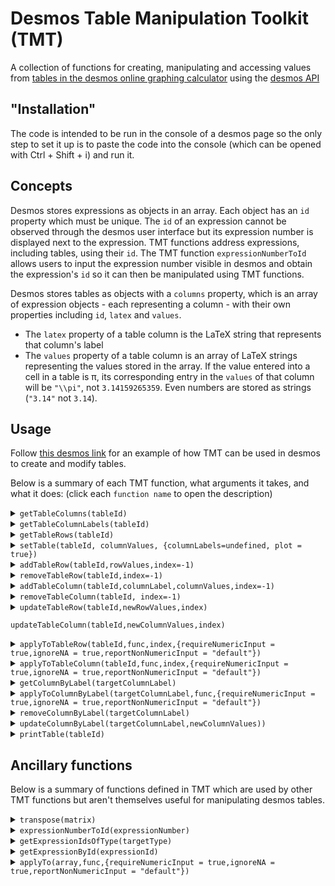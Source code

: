 # Desmos Table Manipulation Toolkit (TMT)
A collection of functions for creating, manipulating and accessing values from [tables in the desmos online graphing calculator](https://support.desmos.com/hc/en-us/articles/202529219-Getting-Started-with-Tables-of-Data) using the [desmos API](https://www.desmos.com/api)

## "Installation"

The code is intended to be run in the console of a desmos page so the only step to set it up is to paste the code into the console (which can be opened with Ctrl + Shift + i) and run it.

## Concepts

Desmos stores expressions as objects in an array. Each object has an `id` property which must be unique. The `id` of an expression cannot be observed through the desmos user interface but its expression number is displayed next to the expression. TMT functions address expressions, including tables, using their `id`. The TMT function `expressionNumberToId` allows users to input the expression number visible in desmos and obtain the expression's `id` so it can then be manipulated using TMT functions.

Desmos stores tables as objects with a `columns` property, which is an array of expression objects - each representing a column - with their own properties including `id`, `latex` and `values`. 

* The `latex` property of a table column is the LaTeX string that represents that column's label
* The `values` property of a table column is an array of LaTeX strings representing the values stored in the array. If the value entered into a cell in a table is π, its corresponding entry in the `values` of that column will be `"\\pi"`, not `3.14159265359`. Even numbers are stored as strings (`"3.14"` not `3.14`).

## Usage

Follow [this desmos link](https://www.desmos.com/calculator/g7g5xzgjcn) for an example of how TMT can be used in desmos to create and modify tables.

Below is a summary of each TMT function, what arguments it takes, and what it does: (click each `function name` to open the description)


 
<details><summary><code>getTableColumns(tableId)</code></summary>

### What it does

Returns a 2D array of values stored in a table whose `id` matches `tableId` where the `i`th element in the output corresponds to the `i`th column in the table

### Notes

Table values are obtained as the raw LaTeX strings, not the numbers to which they evaluate (so if you enter 2\*3 in a cell in a table it'll give you `"2\cdot 3"`, not `6`

</details>


 
<details><summary><code>getTableColumnLabels(tableId)</code></summary>

### What it does



### Notes



</details>


 
<details><summary><code>getTableRows(tableId)</code></summary>

### What it does



### Notes



</details>


 
<details><summary><code>setTable(tableId, columnValues, {columnLabels=undefined, plot = true})</code></summary>

### What it does

Creates a table

### Notes

The `columnLabels` and `plot` optional arguments must be passed inside an object like this: `setTable("table1",[["1","4","7"],["2","5","8"],["3","6","9"]],{columnLabels: ["col1","col2","col3"],plot: true})`. As both of these arguments are optional, either or neither of them can be specified, and they can be specified in any order.

</details>


 
<details><summary><code>addTableRow(tableId,rowValues,index=-1)</code></summary>

### What it does

Adds a row to a table at a specified row `index` starting from `0` to insert at the start

### Notes

The default `index` value of `-1` means the row will be added to the end of the table. This can be extended to adding the row to the penultimate position by passing `index` the value `-2` and so on.

</details>


 
<details><summary><code>removeTableRow(tableId,index=-1)</code></summary>

### What it does

Removes a row from a table at a specified row `index`

### Notes

The default `index` value of `-1` means the row will be added to the end of the table. This can be extended to adding the row to the penultimate position by passing `index` the value `-2` and so on.

</details>


 
<details><summary><code>addTableColumn(tableId,columnLabel,columnValues,index=-1)</code></summary>

### What it does

Adds a column to a table at a specified column `index`

### Notes

The default `index` value of `-1` means the row will be added to the end of the table. This can be extended to adding the row to the penultimate position by passing `index` the value `-2` and so on.

</details>


 
<details><summary><code>removeTableColumn(tableId, index=-1)</code></summary>

### What it does

Removes a column from a table at a specified column `index`

### Notes

The default `index` value of `-1` means the row will be added to the end of the table. This can be extended to adding the row to the penultimate position by passing `index` the value `-2` and so on.

</details>


 
<details><summary><code>updateTableRow(tableId,newRowValues,index)</code></summary>

### What it does

Replaces the values in a row at a given `index` in a table with the`newRowValues`

### Notes



</details>


`updateTableColumn(tableId,newColumnValues,index)` 
 
<details><summary><code>applyToTableRow(tableId,func,index,{requireNumericInput = true,ignoreNA = true,reportNonNumericInput = "default"})</code></summary>

### What it does



### Notes

See `applyTo` in the [Ancillary functions](#Ancillary-functions) section

</details>


 
<details><summary><code>applyToTableColumn(tableId,func,index,{requireNumericInput = true,ignoreNA = true,reportNonNumericInput = "default"})</code></summary>

### What it does



### Notes

See `applyTo` in the [Ancillary functions](#Ancillary-functions) section

</details>


 
<details><summary><code>getColumnByLabel(targetColumnLabel)</code></summary>

### What it does

Returns an array of values stored in a table column whose `latex` property matches `targetColumnLabel`

### Notes



</details>


 
<details><summary><code>applyToColumnByLabel(targetColumnLabel,func,{requireNumericInput = true,ignoreNA = true,reportNonNumericInput = "default"})</code></summary>

### What it does



### Notes

See `applyTo` in the [Ancillary functions](#Ancillary-functions) section

</details>


 
<details><summary><code>removeColumnByLabel(targetColumnLabel)</code></summary>

### What it does

Removes the column whose `latex` property matches `targetColumnLabel` from the table containing it

### Notes



</details>


 
<details><summary><code>updateColumnByLabel(targetColumnLabel,newColumnValues))</code></summary>

### What it does

Replaces the `values` in the column whose `latex` property matches `targetColumnLabel` with  `newColumnValues`

### Notes



</details>


 
<details><summary><code>printTable(tableId)</code></summary>

### What it does

`console.log`s a 2D array of values (all as strings - see [Concepts](#Concepts)) extracted from a table

### Notes

Rows in the output 2D array correspond to rows (rather than columns) of the table

</details>


## Ancillary functions

Below is a summary of functions defined in TMT which are used by other TMT functions but aren't themselves useful for manipulating desmos tables.

 
<details><summary><code>transpose(matrix)</code></summary>

### What it does

Returns the transpose of a 2D array/matrix

### Notes

Doesn't interact with desmos

</details>


 
<details><summary><code>expressionNumberToId(expressionNumber)</code></summary>

### What it does

Returns the `id` of an expression given its expression number

### Notes

Throws a `TypeError` if there is no expression with the given expression number

</details>


 
<details><summary><code>getExpressionIdsOfType(targetType)</code></summary>

### What it does

Returns an array of `id` properties of the expressions whose `type` property matches `targetType`

### Notes

Valid `type` values include `"expression"`, `"table"`, `"image"` and `"folder"` 

</details>


 
<details><summary><code>getExpressionById(expressionId)</code></summary>

### What it does

Returns the first item in the list of expressions that have the target `id` (`expressionId`)

### Notes

Desmos enforces id uniqueness so the first matching item will also be the only matching item 

</details>


 
<details><summary><code>applyTo(array,func,{requireNumericInput = true,ignoreNA = true,reportNonNumericInput = "default"})</code></summary>

### What it does

Returns an array that results from calling `array.map((x,i) => func(x,i))` except depending on the values of the optional arguments it will handle string inputs differently

### Notes

If `requireNumericInput` is `true`, it will return the orginal value if it cannot be coerced to a number, and if `ignoreNA` is true it will avoid coercing `""` to `0`

</details>
